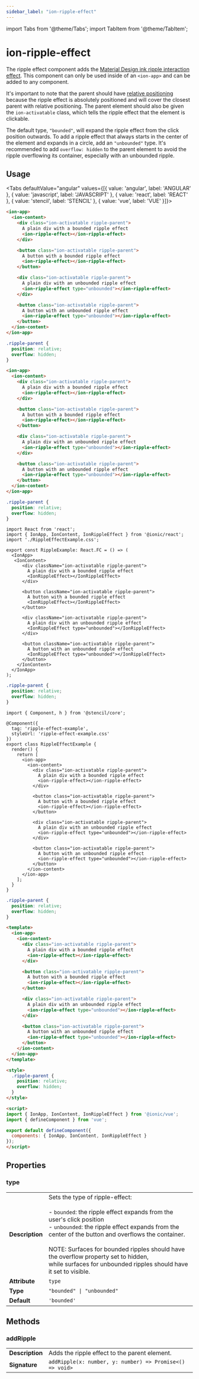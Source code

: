 ```yaml
---
sidebar_label: "ion-ripple-effect"
---
```

import Tabs from '@theme/Tabs';
import TabItem from '@theme/TabItem';

# ion-ripple-effect

The ripple effect component adds the [Material Design ink ripple interaction effect](https://material.io/develop/web/components/ripples/). This component can only be used inside of an `<ion-app>` and can be added to any component.

It's important to note that the parent should have [relative positioning](https://developer.mozilla.org/en-US/docs/Web/CSS/position) because the ripple effect is absolutely positioned and will cover the closest parent with relative positioning. The parent element should also be given the `ion-activatable` class, which tells the ripple effect that the element is clickable.

The default type, `"bounded"`, will expand the ripple effect from the click position outwards. To add a ripple effect that always starts in the center of the element and expands in a circle, add an `"unbounded"` type. It's recommended to add `overflow: hidden` to the parent element to avoid the ripple overflowing its container, especially with an unbounded ripple.

## Usage

<Tabs defaultValue="angular" values={[{ value: 'angular', label: 'ANGULAR' }, { value: 'javascript', label: 'JAVASCRIPT' }, { value: 'react', label: 'REACT' }, { value: 'stencil', label: 'STENCIL' }, { value: 'vue', label: 'VUE' }]}>


<TabItem value="angular">

```html
<ion-app>
  <ion-content>
    <div class="ion-activatable ripple-parent">
      A plain div with a bounded ripple effect
      <ion-ripple-effect></ion-ripple-effect>
    </div>

    <button class="ion-activatable ripple-parent">
      A button with a bounded ripple effect
      <ion-ripple-effect></ion-ripple-effect>
    </button>

    <div class="ion-activatable ripple-parent">
      A plain div with an unbounded ripple effect
      <ion-ripple-effect type="unbounded"></ion-ripple-effect>
    </div>

    <button class="ion-activatable ripple-parent">
      A button with an unbounded ripple effect
      <ion-ripple-effect type="unbounded"></ion-ripple-effect>
    </button>
  </ion-content>
</ion-app>
```

```css
.ripple-parent {
  position: relative;
  overflow: hidden;
}
```

</TabItem>


<TabItem value="javascript">

```html
<ion-app>
  <ion-content>
    <div class="ion-activatable ripple-parent">
      A plain div with a bounded ripple effect
      <ion-ripple-effect></ion-ripple-effect>
    </div>

    <button class="ion-activatable ripple-parent">
      A button with a bounded ripple effect
      <ion-ripple-effect></ion-ripple-effect>
    </button>

    <div class="ion-activatable ripple-parent">
      A plain div with an unbounded ripple effect
      <ion-ripple-effect type="unbounded"></ion-ripple-effect>
    </div>

    <button class="ion-activatable ripple-parent">
      A button with an unbounded ripple effect
      <ion-ripple-effect type="unbounded"></ion-ripple-effect>
    </button>
  </ion-content>
</ion-app>
```

```css
.ripple-parent {
  position: relative;
  overflow: hidden;
}
```

</TabItem>


<TabItem value="react">

```tsx
import React from 'react';
import { IonApp, IonContent, IonRippleEffect } from '@ionic/react';
import './RippleEffectExample.css';

export const RippleExample: React.FC = () => (
  <IonApp>
   <IonContent>
      <div className="ion-activatable ripple-parent">
        A plain div with a bounded ripple effect
        <IonRippleEffect></IonRippleEffect>
      </div>

      <button className="ion-activatable ripple-parent">
        A button with a bounded ripple effect
        <IonRippleEffect></IonRippleEffect>
      </button>

      <div className="ion-activatable ripple-parent">
        A plain div with an unbounded ripple effect
        <IonRippleEffect type="unbounded"></IonRippleEffect>
      </div>

      <button className="ion-activatable ripple-parent">
        A button with an unbounded ripple effect
        <IonRippleEffect type="unbounded"></IonRippleEffect>
      </button>
    </IonContent>
  </IonApp>
);
```

```css
.ripple-parent {
  position: relative;
  overflow: hidden;
}
```

</TabItem>


<TabItem value="stencil">

```tsx
import { Component, h } from '@stencil/core';

@Component({
  tag: 'ripple-effect-example',
  styleUrl: 'ripple-effect-example.css'
})
export class RippleEffectExample {
  render() {
    return [
      <ion-app>
        <ion-content>
          <div class="ion-activatable ripple-parent">
            A plain div with a bounded ripple effect
            <ion-ripple-effect></ion-ripple-effect>
          </div>

          <button class="ion-activatable ripple-parent">
            A button with a bounded ripple effect
            <ion-ripple-effect></ion-ripple-effect>
          </button>

          <div class="ion-activatable ripple-parent">
            A plain div with an unbounded ripple effect
            <ion-ripple-effect type="unbounded"></ion-ripple-effect>
          </div>

          <button class="ion-activatable ripple-parent">
            A button with an unbounded ripple effect
            <ion-ripple-effect type="unbounded"></ion-ripple-effect>
          </button>
        </ion-content>
      </ion-app>
    ];
  }
}
```

```css
.ripple-parent {
  position: relative;
  overflow: hidden;
}
```

</TabItem>


<TabItem value="vue">

```html
<template>
  <ion-app>
    <ion-content>
      <div class="ion-activatable ripple-parent">
        A plain div with a bounded ripple effect
        <ion-ripple-effect></ion-ripple-effect>
      </div>

      <button class="ion-activatable ripple-parent">
        A button with a bounded ripple effect
        <ion-ripple-effect></ion-ripple-effect>
      </button>

      <div class="ion-activatable ripple-parent">
        A plain div with an unbounded ripple effect
        <ion-ripple-effect type="unbounded"></ion-ripple-effect>
      </div>

      <button class="ion-activatable ripple-parent">
        A button with an unbounded ripple effect
        <ion-ripple-effect type="unbounded"></ion-ripple-effect>
      </button>
    </ion-content>
  </ion-app>
</template>

<style>
  .ripple-parent {
    position: relative;
    overflow: hidden;
  }
</style>

<script>
import { IonApp, IonContent, IonRippleEffect } from '@ionic/vue';
import { defineComponent } from 'vue';

export default defineComponent({
  components: { IonApp, IonContent, IonRippleEffect }
});
</script>
```

</TabItem>

</Tabs>

## Properties


### type

| | |
| --- | --- |
| **Description** | Sets the type of ripple-effect:<br /><br />- `bounded`: the ripple effect expands from the user's click position<br />- `unbounded`: the ripple effect expands from the center of the button and overflows the container.<br /><br />NOTE: Surfaces for bounded ripples should have the overflow property set to hidden,<br />while surfaces for unbounded ripples should have it set to visible. |
| **Attribute** | `type` |
| **Type** | `"bounded" \| "unbounded"` |
| **Default** | `'bounded'` |



## Methods


### addRipple

| | |
| --- | --- |
| **Description** | Adds the ripple effect to the parent element. |
| **Signature** | `addRipple(x: number, y: number) => Promise<() => void>` |


